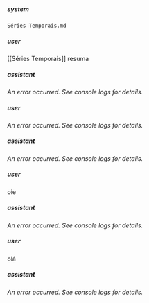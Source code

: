 ##### system
```sc-context
Séries Temporais.md
```

##### user
[[Séries Temporais]] resuma

##### assistant
*An error occurred. See console logs for details.*

##### user
*An error occurred. See console logs for details.*

##### assistant
*An error occurred. See console logs for details.*

##### user
oie

##### assistant
*An error occurred. See console logs for details.*

##### user
olá

##### assistant
*An error occurred. See console logs for details.*
